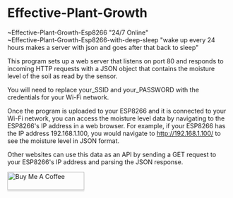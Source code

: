 # Effective-Plant-Growth


~Effective-Plant-Growth-Esp8266 "24/7 Online"<br>
~Effective-Plant-Growth-Esp8266-with-deep-sleep "wake up every 24 hours makes a server with json and goes after that back to sleep"

This program sets up a web server that listens on port 80 and responds to incoming HTTP requests with a JSON object that contains the moisture level of the soil as read by the sensor.

You will need to replace your_SSID and your_PASSWORD with the credentials for your Wi-Fi network.

Once the program is uploaded to your ESP8266 and it is connected to your Wi-Fi network, you can access the moisture level data by navigating to the ESP8266's IP address in a web browser. For example, if your ESP8266 has the IP address 192.168.1.100, you would navigate to http://192.168.1.100/ to see the moisture level in JSON format.

Other websites can use this data as an API by sending a GET request to your ESP8266's IP address and parsing the JSON response.



<a href="https://www.buymeacoffee.com/Eyonic" target="_blank"><img src="https://www.buymeacoffee.com/assets/img/custom_images/orange_img.png" alt="Buy Me A Coffee" style="height: 41px !important;width: 174px !important;box-shadow: 0px 3px 2px 0px rgba(190, 190, 190, 0.5) !important;-webkit-box-shadow: 0px 3px 2px 0px rgba(190, 190, 190, 0.5) !important;" ></a>
